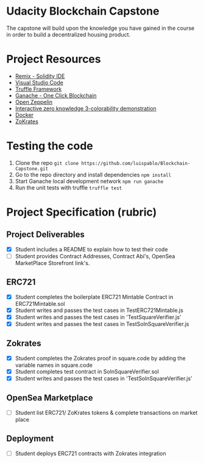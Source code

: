 # Udacity Blockchain Capstone

The capstone will build upon the knowledge you have gained in the course in order to build a decentralized housing product. 

# Project Resources

* [Remix - Solidity IDE](https://remix.ethereum.org/)
* [Visual Studio Code](https://code.visualstudio.com/)
* [Truffle Framework](https://truffleframework.com/)
* [Ganache - One Click Blockchain](https://truffleframework.com/ganache)
* [Open Zeppelin ](https://openzeppelin.org/)
* [Interactive zero knowledge 3-colorability demonstration](http://web.mit.edu/~ezyang/Public/graph/svg.html)
* [Docker](https://docs.docker.com/install/)
* [ZoKrates](https://github.com/Zokrates/ZoKrates)

# Testing the code

1. Clone the repo ```git clone https://github.com/luispablo/Blockchain-Capstone.git```
2. Go to the repo directory and install dependencies ```npm install```
3. Start Ganache local development network ```npm run ganache```
4. Run the unit tests with truffle ```truffle test```

# Project Specification (rubric)

## Project Deliverables

- [x] Student includes a README to explain how to test their code
- [ ] Student provides Contract Addresses, Contract Abi's, OpenSea MarketPlace Storefront link's.

## ERC721

- [x] Student completes the boilerplate ERC721 Mintable Contract in ERC721Mintable.sol
- [x] Student writes and passes the test cases in TestERC721Mintable.js
- [x] Student writes and passes the test cases in 'TestSquareVerifier.js'
- [x] Student writes and passes the test cases in TestSolnSquareVerifier.js

## Zokrates

- [x] Student completes the Zokrates proof in square.code by adding the variable names in square.code
- [x] Student completes test contract in SolnSquareVerifier.sol
- [x] Student writes and passes the test cases in 'TestSolnSquareVerifier.js'

## OpenSea Marketplace

- [ ] Student list ERC721/ ZoKrates tokens & complete transactions on market place

## Deployment

- [ ] Student deploys ERC721 contracts with Zokrates integration